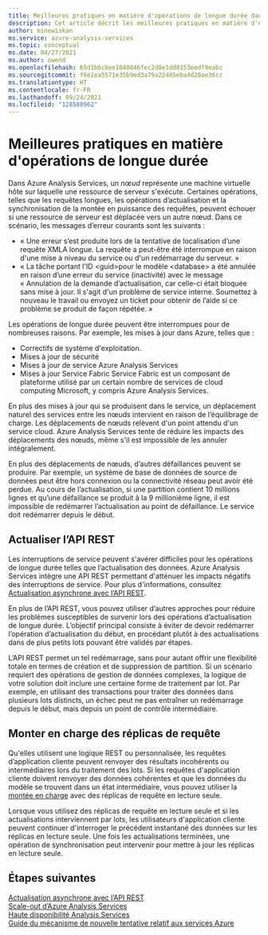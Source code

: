 ```yaml
---
title: Meilleures pratiques en matière d'opérations de longue durée dans Azure Analysis Services | Microsoft Docs
description: Cet article décrit les meilleures pratiques en matière d'opérations de longue durée.
author: minewiskan
ms.service: azure-analysis-services
ms.topic: conceptual
ms.date: 04/27/2021
ms.author: owend
ms.openlocfilehash: 65d1b6cbee1040846fec2d8e1dd8153eedf9eabc
ms.sourcegitcommit: f6e2ea5571e35b9ed3a79a22485eba4d20ae36cc
ms.translationtype: HT
ms.contentlocale: fr-FR
ms.lasthandoff: 09/24/2021
ms.locfileid: "128580962"
---
```

# <a name="best-practices-for-long-running-operations"></a>Meilleures pratiques en matière d'opérations de longue durée

Dans Azure Analysis Services, un *nœud* représente une machine virtuelle hôte sur laquelle une ressource de serveur s'exécute. Certaines opérations, telles que les requêtes longues, les opérations d’actualisation et la synchronisation de la montée en puissance des requêtes, peuvent échouer si une ressource de serveur est déplacée vers un autre nœud. Dans ce scénario, les messages d’erreur courants sont les suivants :

- « Une erreur s’est produite lors de la tentative de localisation d’une requête XMLA longue. La requête a peut-être été interrompue en raison d'une mise à niveau du service ou d'un redémarrage du serveur. »
- « La tâche portant l'ID \<guid\>pour le modèle \<database\> a été annulée en raison d’une erreur du service (inactivité) avec le message « Annulation de la demande d’actualisation, car celle-ci était bloquée sans mise à jour. Il s'agit d'un problème de service interne. Soumettez à nouveau le travail ou envoyez un ticket pour obtenir de l’aide si ce problème se produit de façon répétée. »

Les opérations de longue durée peuvent être interrompues pour de nombreuses raisons. Par exemple, les mises à jour dans Azure, telles que : 
- Correctifs de système d'exploitation. 
- Mises à jour de sécurité
- Mises à jour de service Azure Analysis Services
- Mises à jour Service Fabric Service Fabric est un composant de plateforme utilisé par un certain nombre de services de cloud computing Microsoft, y compris Azure Analysis Services.

En plus des mises à jour qui se produisent dans le service, un déplacement naturel des services entre les nœuds intervient en raison de l’équilibrage de charge. Les déplacements de nœuds relèvent d'un point attendu d'un service cloud. Azure Analysis Services tente de réduire les impacts des déplacements des nœuds, même s'il est impossible de les annuler intégralement. 

En plus des déplacements de nœuds, d’autres défaillances peuvent se produire. Par exemple, un système de base de données de source de données peut être hors connexion ou la connectivité réseau peut avoir été perdue. Au cours de l’actualisation, si une partition contient 10 millions lignes et qu’une défaillance se produit à la 9 millionième ligne, il est impossible de redémarrer l’actualisation au point de défaillance. Le service doit redémarrer depuis le début. 

## <a name="refresh-rest-api"></a>Actualiser l’API REST

Les interruptions de service peuvent s'avérer difficiles pour les opérations de longue durée telles que l’actualisation des données. Azure Analysis Services intègre une API REST permettant d'atténuer les impacts négatifs des interruptions de service. Pour plus d'informations, consultez [Actualisation asynchrone avec l’API REST](analysis-services-async-refresh.md).
 
En plus de l’API REST, vous pouvez utiliser d’autres approches pour réduire les problèmes susceptibles de survenir lors des opérations d’actualisation de longue durée. L’objectif principal consiste à éviter de devoir redémarrer l’opération d’actualisation du début, en procédant plutôt à des actualisations dans de plus petits lots pouvant être validés par étapes. 
 
L’API REST permet un tel redémarrage, sans pour autant offrir une flexibilité totale en termes de création et de suppression de partition. Si un scénario requiert des opérations de gestion de données complexes, la logique de votre solution doit inclure une certaine forme de traitement par lot. Par exemple, en utilisant des transactions pour traiter des données dans plusieurs lots distincts, un échec peut ne pas entraîner un redémarrage depuis le début, mais depuis un point de contrôle intermédiaire. 
 
## <a name="scale-out-query-replicas"></a>Monter en charge des réplicas de requête

Qu'elles utilisent une logique REST ou personnalisée, les requêtes d’application cliente peuvent renvoyer des résultats incohérents ou intermédiaires lors du traitement des lots. Si les requêtes d'application cliente doivent renvoyer des données cohérentes et que les données du modèle se trouvent dans un état intermédiaire, vous pouvez utiliser la [montée en charge](analysis-services-scale-out.md) avec des réplicas de requête en lecture seule.

Lorsque vous utilisez des réplicas de requête en lecture seule et si les actualisations interviennent par lots, les utilisateurs d'application cliente peuvent continuer d'interroger le précédent instantané des données sur les réplicas en lecture seule. Une fois les actualisations terminées, une opération de synchronisation peut intervenir pour mettre à jour les réplicas en lecture seule.


## <a name="next-steps"></a>Étapes suivantes

[Actualisation asynchrone avec l’API REST](analysis-services-async-refresh.md)  
[Scale-out d’Azure Analysis Services](analysis-services-scale-out.md)  
[Haute disponibilité Analysis Services](analysis-services-bcdr.md)  
[Guide du mécanisme de nouvelle tentative relatif aux services Azure](/azure/architecture/best-practices/retry-service-specific)
